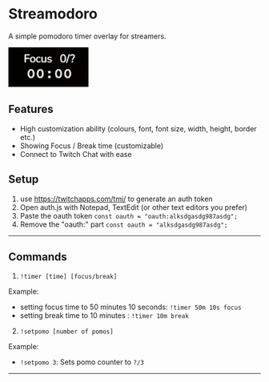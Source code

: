 # Streamodoro

A simple pomodoro timer overlay for streamers.

![Streamodoro preview](./images/timer.png)

## Features

- High customization ability (colours, font, font size, width, height, border etc.)
- Showing Focus / Break time (customizable)
- Connect to Twitch Chat with ease

## Setup

1. use https://twitchapps.com/tmi/ to generate an auth token
2. Open auth.js with Notepad, TextEdit (or other text editors you prefer)
3. Paste the oauth token `const oauth = "oauth:alksdgasdg987asdg";`
4. Remove the "oauth:" part `const oauth = "alksdgasdg987asdg";`

---

## Commands

1. `!timer [time] [focus/break]`

Example:

-    setting focus time to 50 minutes 10 seconds: `!timer 50m 10s focus`
-    setting break time to 10 minutes : `!timer 10m break`

2. `!setpomo [number of pomos]`

Example:

- `!setpomo 3`: Sets pomo counter to `?/3`

---
